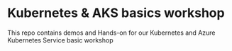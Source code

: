 # Kubernetes & AKS basics workshop

This repo contains demos and Hands-on for our Kubernetes and Azure Kubernetes Service basic workshop

